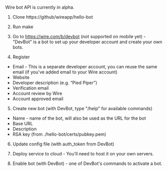 Wire bot API is currently in alpha.

1. Clone https://github/wireapp/hello-bot

2. Run make

3. Go to https://wire.com/b/devbot (not supported on mobile yet) - "DevBot" is a bot to set up your developer account and create your own bots.

4. Register
  - Email - This is a separate developer account, you can reuse the same email (if you've added email to your Wire account)
  - Website
  - Developer description (e.g. “Pied Piper”)
  - Verification email
  - Account review by Wire
  - Account approved email

5. Create new bot (with DevBot, type "/help" for available commands)
  - Name - name of the bot, will also be used as the URL for the bot
  - Base URL
  - Description
  - RSA key (from ./hello-bot/certs/pubkey.pem)

6. Update config file (with auth_token from DevBot)

7. Deploy service to cloud - You'll need to host it on your own servers.

8. Enable bot (with DevBot) - one of DevBot's commands to activate a bot. 
